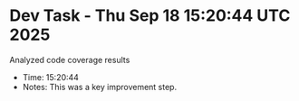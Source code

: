# Dev Task - Thu Sep 18 15:20:44 UTC 2025
Analyzed code coverage results
- Time: 15:20:44
- Notes: This was a key improvement step.
